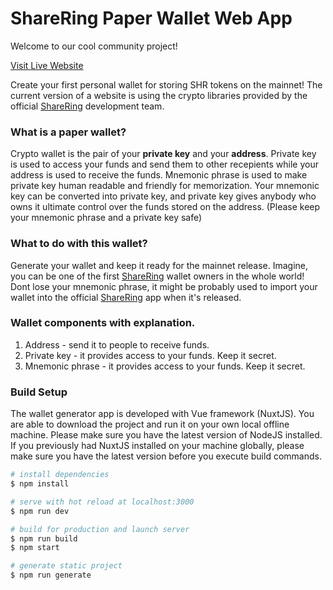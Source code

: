 # ShareRing Paper Wallet Web App
Welcome to our cool community project!

[Visit Live Website](https://shareringwallet.com/)

Create your first personal wallet for storing SHR tokens on the mainnet! The current version of a website is using the crypto libraries provided by the official [ShareRing](https://sharering.network/en) development team.

### What is a paper wallet?
Crypto wallet is the pair of your **private key** and your **address**. Private key is used to access your funds and send them to other recepients while your address is used to receive the funds. Mnemonic phrase is used to make private key human readable and friendly for memorization. Your mnemonic key can be converted into private key, and private key gives anybody who owns it ultimate control over the funds stored on the address. (Please keep your mnemonic phrase and a private key safe)

### What to do with this wallet?
Generate your wallet and keep it ready for the mainnet release. Imagine, you can be one of the first [ShareRing](https://sharering.network/en) wallet owners in the whole world! Dont lose your mnemonic phrase, it might be probably used to import your wallet into the official [ShareRing](https://sharering.network/en) app when it's released.

### Wallet components with explanation.
1. Address - send it to people to receive funds. 
2. Private key - it provides access to your funds. Keep it secret.
3. Mnemonic phrase - it provides access to your funds. Keep it secret. 

### Build Setup
The wallet generator app is developed with Vue framework (NuxtJS). You are able to download the project and run it on your own local offline machine. Please make sure you have the latest version of NodeJS installed. If you previously had NuxtJS  installed on your machine globally, please make sure you have the latest version before you execute build commands.
``` bash
# install dependencies
$ npm install

# serve with hot reload at localhost:3000
$ npm run dev

# build for production and launch server
$ npm run build
$ npm start

# generate static project
$ npm run generate
```
